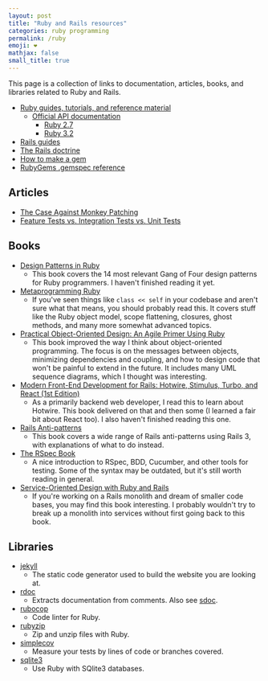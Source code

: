 ```yaml
---
layout: post
title: "Ruby and Rails resources"
categories: ruby programming
permalink: /ruby
emoji: ❤️
mathjax: false
small_title: true
---
```


This page is a collection of links to documentation, articles, books, and libraries related to Ruby and Rails.

- [Ruby guides, tutorials, and reference material](https://www.ruby-lang.org/en/documentation/)
  - [Official API documentation](https://docs.ruby-lang.org/en/)
    - [Ruby 2.7](https://docs.ruby-lang.org/en/2.7.0/)
    - [Ruby 3.2](https://docs.ruby-lang.org/en/3.2/)
- [Rails guides](https://guides.rubyonrails.org/)
- [The Rails doctrine](https://rubyonrails.org/doctrine)
- [How to make a gem](https://guides.rubygems.org/make-your-own-gem/)
- [RubyGems .gemspec reference](https://guides.rubygems.org/specification-reference/)

## Articles

- [The Case Against Monkey Patching](https://shopify.engineering/the-case-against-monkey-patching)
- [Feature Tests vs. Integration Tests vs. Unit Tests](https://mixandgo.com/learn/ruby-on-rails/feature-vs-integration-vs-unit-tests)

## Books

- [Design Patterns in Ruby](https://www.amazon.com/Design-Patterns-Ruby-Russ-Olsen/dp/0321490452/ref=sr_1_1?crid=2NPII8XEZBIRI&keywords=design+patterns+ruby&qid=1675739319&s=books&sprefix=design+patterns+ruby%2Cstripbooks%2C100&sr=1-1&ufe=app_do%3Aamzn1.fos.18ed3cb5-28d5-4975-8bc7-93deae8f9840)
  - This book covers the 14 most relevant Gang of Four design patterns for Ruby programmers. I haven't finished reading it yet.
- [Metaprogramming Ruby](https://www.amazon.com/Metaprogramming-Ruby-Program-Like-Pros/dp/1934356476)
  - If you've seen things like `class << self` in your codebase and aren't sure what that means, you should probably read this. It covers stuff like the Ruby object model, scope flattening, closures, ghost methods, and many more somewhat advanced topics.
- [Practical Object-Oriented Design: An Agile Primer Using Ruby](https://www.amazon.com/Practical-Object-Oriented-Design-Agile-Primer/dp/0134456475/ref=pd_lpo_2?pd_rd_w=fujt0&content-id=amzn1.sym.116f529c-aa4d-4763-b2b6-4d614ec7dc00&pf_rd_p=116f529c-aa4d-4763-b2b6-4d614ec7dc00&pf_rd_r=Z8EPG65DMRBH054G5PM1&pd_rd_wg=XEGYO&pd_rd_r=de83e3d0-a6af-42b1-abbb-3da70ee64f75&pd_rd_i=0134456475&psc=1)
  - This book improved the way I think about object-oriented programming. The focus is on the messages between objects, minimizing dependencies and coupling, and how to design code that won't be painful to extend in the future. It includes many UML sequence diagrams, which I thought was interesting.
- [Modern Front-End Development for Rails: Hotwire, Stimulus, Turbo, and React (1st Edition)](https://www.amazon.com/Modern-Front-End-Development-Rails-Webpacker/dp/1680507214)
  - As a primarily backend web developer, I read this to learn about Hotwire. This book delivered on that and then some (I learned a fair bit about React too). I also haven't finished reading this one.
- [Rails Anti-patterns](https://www.amazon.com/Rails-AntiPatterns-Refactoring-Addison-Wesley-Professional/dp/0321604814)
  -  This book covers a wide range of Rails anti-patterns using Rails 3, with explanations of what to do instead.
- [The RSpec Book](https://www.amazon.com/RSpec-Book-Behaviour-Development-Cucumber/dp/1934356379)
  - A nice introduction to RSpec, BDD, Cucumber, and other tools for testing. Some of the syntax may be outdated, but it's still worth reading in general.
- [Service-Oriented Design with Ruby and Rails](https://www.amazon.com/Service-Oriented-Design-Rails-Addison-Wesley-Professional/dp/0321659368)
  -  If you're working on a Rails monolith and dream of smaller code bases, you may find this book interesting. I probably wouldn't try to break up a monolith into services without first going back to this book.

## Libraries

- [jekyll](https://github.com/jekyll/jekyll)
  - The static code generator used to build the website you are looking at.
- [rdoc](https://github.com/ruby/rdoc)
  - Extracts documentation from comments. Also see [sdoc](https://github.com/rails/sdoc).
- [rubocop](https://github.com/rubocop/rubocop)
  - Code linter for Ruby.
- [rubyzip](https://github.com/rubyzip/rubyzip)
  - Zip and unzip files with Ruby.
- [simplecov](https://github.com/simplecov-ruby/simplecov)
  - Measure your tests by lines of code or branches covered.
- [sqlite3](https://github.com/sparklemotion/sqlite3-ruby)
  - Use Ruby with SQlite3 databases.
  
